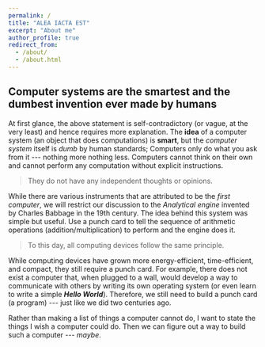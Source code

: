 ```yaml
---
permalink: /
title: "ALEA IACTA EST"
excerpt: "About me"
author_profile: true
redirect_from: 
  - /about/
  - /about.html
---
```




## Computer systems are the smartest and the dumbest invention ever made by humans

At first glance, the above statement is self-contradictory (or vague, at the very least) and hence requires more explanation. The **idea** of a computer system (an object that does computations) is **smart**, but the *computer system* itself is *dumb* by human standards; Computers only do what you ask from it --- nothing more nothing less. Computers cannot think on their own and cannot perform any computation without explicit instructions. 

> They do not have any independent thoughts or opinions.

While there are various instruments that are attributed to be the *first computer*, we will restrict our discussion to the *Analytical engine* invented by Charles Babbage in the 19th century. The idea behind this system was simple but useful. Use a punch card to tell the sequence of arithmetic operations (addition/multiplication) to perform and the engine does it. 

> To this day, all computing devices follow the same principle. 

While computing devices have grown more energy-efficient, time-efficient, and compact, they still require a punch card. For example, there does not exist a computer that, when plugged to a wall, would develop a way to communicate with others by writing its own operating system (or even learn to write a simple ***Hello World***). Therefore, we still need to build a punch card (a program) --- just like we did two centuries ago.

Rather than making a list of things a computer cannot do, I want to state the things I wish a computer could do. Then we can figure out a way to build such a computer --- *maybe*. 







